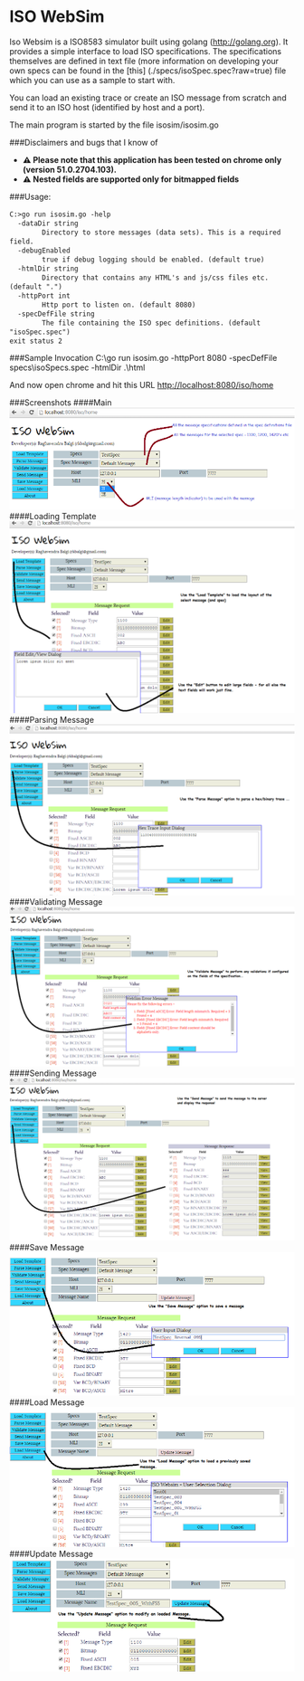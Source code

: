 # ISO WebSim

Iso Websim is a ISO8583 simulator built using golang (http://golang.org). It provides a simple interface to load ISO specifications. 
The specifications themselves are defined in text file (more information on developing your own specs can be found in the [this] (./specs/isoSpec.spec?raw=true) file which you can use as a  sample to start with.

You can load an existing trace or create an ISO message from scratch and send it to an ISO host (identified by host and a port). 



The main program is started by the file isosim/isosim.go

###Disclaimers and bugs that I know of 
* __:warning: Please note that this application has been tested on chrome only (version 51.0.2704.103).__
* __:warning: Nested fields are supported only for bitmapped fields__

###Usage: 
```
C:>go run isosim.go -help
  -dataDir string
        Directory to store messages (data sets). This is a required field.
  -debugEnabled
        true if debug logging should be enabled. (default true)
  -htmlDir string
        Directory that contains any HTML's and js/css files etc. (default ".")
  -httpPort int
        Http port to listen on. (default 8080)
  -specDefFile string
        The file containing the ISO spec definitions. (default "isoSpec.spec")
exit status 2
```

###Sample Invocation 
C:\go run isosim.go -httpPort 8080 -specDefFile specs\isoSpecs.spec -htmlDir .\html 

And now open chrome and hit this URL [http://localhost:8080/iso/home](http://localhost:8080/iso/home)

###Screenshots
####Main
![Main](./docs/images/main.png)
####Loading Template
![](./docs/images/load_template.png)
####Parsing Message
![](./docs/images/parse_message.png)
####Validating Message
![](./docs/images/validate_message.png)
####Sending Message
![](./docs/images/send_message.png)
####Save Message
![](./docs/images/save_message.png)
####Load Message
![](./docs/images/load_message.png)
####Update Message
![](./docs/images/update_message.png)

